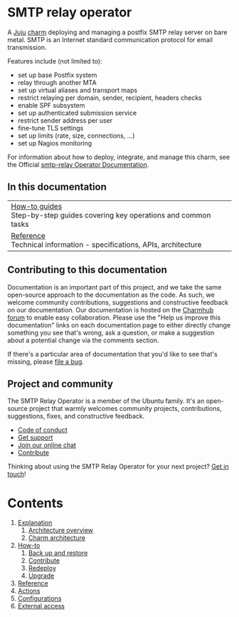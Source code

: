 # SMTP relay operator

A [Juju](https://juju.is/) [charm](https://documentation.ubuntu.com/juju/3.6/reference/charm/)
deploying and managing a postfix SMTP relay server on bare metal. SMTP
is an Internet standard communication protocol for email transmission.

Features include (not limited to):
- set up base Postfix system
- relay through another MTA
- set up virtual aliases and transport maps
- restrict relaying per domain, sender, recipient, headers checks
- enable SPF subsystem
- set up authenticated submission service
- restrict sender address per user
- fine-tune TLS settings
- set up limits (rate, size, connections, ...)
- set up Nagios monitoring

For information about how to deploy, integrate, and manage this charm, see the Official [smtp-relay Operator Documentation](https://charmhub.io/smtp-relay/docs).

## In this documentation

| | |
|--|--|
| [How-to guides](https://charmhub.io/smtp-relay/docs/how-to-contribute) </br> Step-by-step guides covering key operations and common tasks | 
| [Reference](https://charmhub.io/smtp-relay/docs/reference-actions) </br> Technical information - specifications, APIs, architecture | 

## Contributing to this documentation

Documentation is an important part of this project, and we take the same open-source approach to the documentation as the code. As such, we welcome community contributions, suggestions and constructive feedback on our documentation. Our documentation is hosted on the [Charmhub forum](https://discourse.charmhub.io/tag/smtp-relay) to enable easy collaboration. Please use the "Help us improve this documentation" links on each documentation page to either directly change something you see that's wrong, ask a question, or make a suggestion about a potential change via the comments section.

If there's a particular area of documentation that you'd like to see that's missing, please [file a bug](https://github.com/canonical/smtp-relay-operator/issues).

## Project and community

The SMTP Relay Operator is a member of the Ubuntu family. It's an open-source project that warmly welcomes community projects, contributions, suggestions, fixes, and constructive feedback.

- [Code of conduct](https://ubuntu.com/community/code-of-conduct)
- [Get support](https://discourse.charmhub.io/)
- [Join our online chat](https://matrix.to/#/#charmhub-charmdev:ubuntu.com)
- [Contribute](https://github.com/canonical/smtp-relay-operator/blob/main/CONTRIBUTING.md)

Thinking about using the SMTP Relay Operator for your next project? [Get in touch](https://matrix.to/#/#charmhub-charmdev:ubuntu.com)!

# Contents 

1. [Explanation](explanation)
   1. [Architecture overview](explanation/architecture-overview.md)
   1. [Charm architecture](explanation/charm-architecture.md)
1. [How-to](how-to)
   1. [Back up and restore](how-to/backup-restore.md)
   1. [Contribute](how-to/contribute.md)
   1. [Redeploy](how-to/redeploy.md)
   1. [Upgrade](how-to/upgrade.md)
1. [Reference](reference)
  1. [Actions](reference/actions.md)
  1. [Configurations](reference/configurations.md)
  1. [External access](reference/external_access.md)